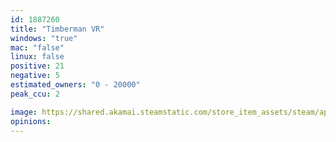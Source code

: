 ```yaml
---
id: 1887260
title: "Timberman VR"
windows: "true"
mac: "false"
linux: false
positive: 21
negative: 5
estimated_owners: "0 - 20000"
peak_ccu: 2

image: https://shared.akamai.steamstatic.com/store_item_assets/steam/apps/1887260/header.jpg?t=1725360408
opinions:
---
```

